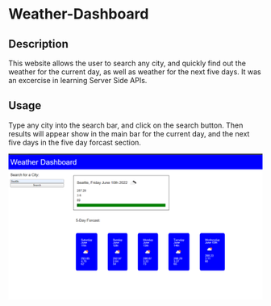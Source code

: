 # Weather-Dashboard

## Description
This website allows the user to search any city, and quickly find out the weather for the current day, as well as weather for the next five days. It was an excercise in learning Server Side APIs.

## Usage
Type any city into the search bar, and click on the search button. Then results will appear show in the main bar for the current day, and the next five days in the five day forcast section.

![Site Screenshot](assets/DashboardImg.png)
